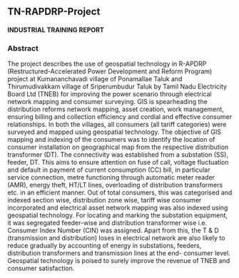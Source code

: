 ## TN-RAPDRP-Project
#### INDUSTRIAL TRAINING REPORT

### Abstract
The project describes the use of geospatial technology in R-APDRP (Restructured-Accelerated Power Development and Reform Program) project at Kumananchavadi village of Ponamallae Taluk and Thirumudivakkam village of Sriperumbudur Taluk by Tamil Nadu Electricity Board Ltd (TNEB) for improving the power scenario through electrical network mapping and consumer surveying. GIS is spearheading the distribution reforms network mapping, asset creation, work management, ensuring billing and collection efficiency and cordial and effective consumer relationships. In both the villages, all consumers (all tariff categories) were surveyed and mapped using geospatial technology. The objective of GIS mapping and indexing of the consumers was to identify the location of consumer installation on geographical map from the respective distribution transformer (DT). The connectivity was established from a substation (SS), feeder, DT. This aims to ensure attention on fuse of call, voltage fluctuation and default in payment of current consumption (CC) bill, in particular service connection, metre functioning through automatic meter reader (AMR), energy theft, HT/LT lines, overloading of distribution transformers etc. in an efficient manner. Out of total consumers, this was categorised and indexed section wise, distribution zone wise, tariff wise consumer incorporated and electrical asset network mapping was also indexed using geospatial technology. For locating and marking the substation equipment, it was segregated feeder-wise and distribution transformer wise i.e. Consumer Index Number (CIN) was assigned. Apart from this, the T & D (transmission and distribution) loses in electrical network are also likely to reduce gradually by accounting of energy in substations, feeders, distribution transformers and transmission lines at the end- consumer level. Geospatial technology is poised to surely improve the revenue of TNEB and consumer satisfaction.
